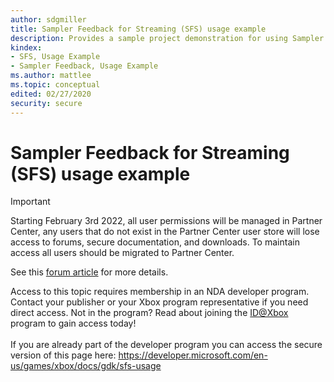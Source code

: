 ```yaml
---
author: sdgmiller
title: Sampler Feedback for Streaming (SFS) usage example
description: Provides a sample project demonstration for using Sampler Feedback for Streaming (SFS).
kindex:
- SFS, Usage Example
- Sampler Feedback, Usage Example
ms.author: mattlee
ms.topic: conceptual
edited: 02/27/2020
security: secure
---
```


# Sampler Feedback for Streaming (SFS) usage example
> [!IMPORTANT]
> Starting February 3rd 2022, all user permissions will be managed in Partner Center, any users that do not exist in the Partner Center user store will lose access to forums, secure documentation, and downloads. To maintain access all users should be migrated to Partner Center. <p></p>See this <a href="https://forums.xboxlive.com/articles/132187/breaking-change-user-access-for-forums-secure-docu.html">forum article</a> for more details.  

 Access to this topic requires membership in an NDA developer program. Contact your publisher or your Xbox program representative if you need direct access. Not in the program? Read about joining the <a href="https://www.xbox.com/Developers/id">ID@Xbox</a> program to gain access today!  <br/><br/>If you are already part of the developer program you can access the secure version of this page here: <a target="_blank" href="https://developer.microsoft.com/en-us/games/xbox/docs/gdk/sfs-usage">https://developer.microsoft.com/en-us/games/xbox/docs/gdk/sfs-usage</a>